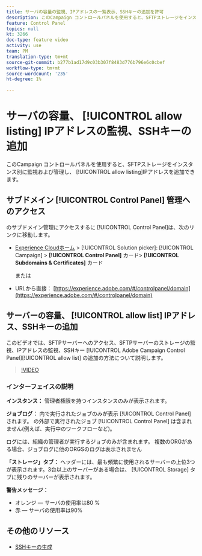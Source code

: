 ```yaml
---
title: サーバの容量の監視、IPアドレスの一覧表示、SSHキーの追加を許可
description: このCampaign コントロールパネルを使用すると、SFTPストレージをインスタンス別に監視および管理し、許可リストにIPアドレスを追加できます。
feature: Control Panel
topics: null
kt: 3266
doc-type: feature video
activity: use
team: PM
translation-type: tm+mt
source-git-commit: b277b1ad17d9c03b307f8483d776b796e6c0cbef
workflow-type: tm+mt
source-wordcount: '235'
ht-degree: 1%

---
```



# サーバの容量、 [!UICONTROL allow listing] IPアドレスの監視、SSHキーの追加

このCampaign コントロールパネルを使用すると、SFTPストレージをインスタンス別に監視および管理し、 [!UICONTROL allow listing]IPアドレスを追加できます。

## サブドメイン [!UICONTROL Control Panel] 管理へのアクセス

のサブドメイン管理にアクセスするに [!UICONTROL Control Panel]は、次のリンクに移動します。

* [Experience Cloudホーム](https://experience.adobe.com/#/home) > [!UICONTROL Solution picker]: [!UICONTROL Campaign] > **[!UICONTROL Control Panel]** カード> **[!UICONTROL Subdomains & Certificates]** カード

   または
* URLから直接： [https://experience.adobe.com/#/controlpanel/domain](https://experience.adobe.com/#/controlpanel/domain)

## サーバーの容量、 [!UICONTROL allow list] IPアドレス、SSHキーの追加

このビデオでは、SFTPサーバーへのアクセス、SFTPサーバーのストレージの監視、IPアドレスの監視、SSHキー [!UICONTROL Adobe Campaign Control Panel][!UICONTROL allow list] の追加の方法について説明します。

>[!VIDEO](https://video.tv.adobe.com/v/27270?quality=12)

### インターフェイスの説明

**インスタンス：** 管理者権限を持つインスタンスのみが表示されます。

**ジョブログ：** 内で実行されたジョブのみが表示 [!UICONTROL Control Panel] されます。 の外部で実行されたジョブ [!UICONTROL Control Panel] は含まれません(例えば、実行中のワークフローなど)。

ログには、組織の管理者が実行するジョブのみが含まれます。 複数のORGがある場合、ジョブログに他のORGSのログは表示されません

**「ストレージ」タブ：** ヘッダーには、最も頻繁に使用されるサーバーの上位3つが表示されます。3台以上のサーバーがある場合は、 [!UICONTROL Storage] タブに残りのサーバーが表示されます。

**警告メッセージ：**

* オレンジ — サーバの使用率は80 %
* 赤 — サーバの使用率は90%

## その他のリソース

* [SSHキーの生成](/help/administrating/control-panel/generate-ssh-key.md)
